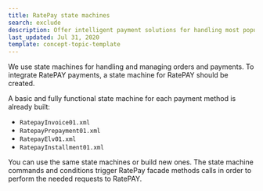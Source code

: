 ```yaml
---
title: RatePay state machines
search: exclude
description: Offer intelligent payment solutions for handling most popular paylater models like invoice and installments on the internet for the DACH region by integrating RatePay into the Spryker-based shop.
last_updated: Jul 31, 2020
template: concept-topic-template
---
```


We use state machines for handling and managing orders and payments. To integrate RatePAY payments, a state machine for RatePAY should be created.

A basic and fully functional state machine for each payment method is already built:
* `RatepayInvoice01.xml`
* `RatepayPrepayment01.xml`
* `RatepayElv01.xml`
* `RatepayInstallment01.xml`

You can use the same state machines or build new ones. The state machine commands and conditions trigger RatePay facade methods calls in order to perform the needed requests to RatePAY.
